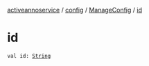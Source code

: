 [activeannoservice](../../index.md) / [config](../index.md) / [ManageConfig](index.md) / [id](./id.md)

# id

`val id: `[`String`](https://kotlinlang.org/api/latest/jvm/stdlib/kotlin/-string/index.html)